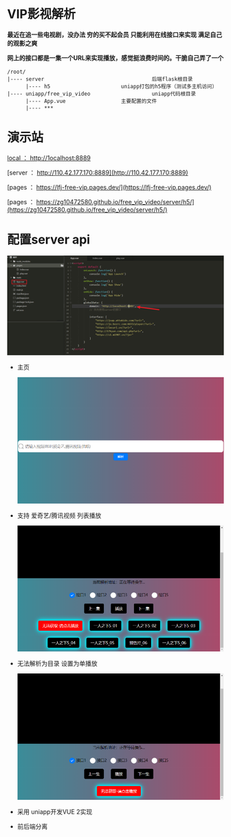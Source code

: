 # VIP影视解析

**最近在追一些电视剧，没办法 穷的买不起会员 只能利用在线接口来实现 满足自己的观影之爽**

**网上的接口都是一集一个URL来实现播放，感觉挺浪费时间的。干脆自己弄了一个**

```
/root/
|---- server                                   后端flask根目录
      |---- h5					     uniapp打包的h5程序（测试多主机访问）
|---- uniapp/free_vip_video                    uniapp代码根目录
      |---- App.vue				     主要配置的文件
      |---- ***
```

# 演示站

[local  ：  http://1ocalhost:8889](http://1ocalhost:8889)

[server  ：  http://110.42.177.170:8889](http://110.42.177.170:8889)

[pages ： https://lfj-free-vip.pages.dev/](https://lfj-free-vip.pages.dev/)

[pages ： https://zg10472580.github.io/free_vip_video/server/h5/](https://zg10472580.github.io/free_vip_video/server/h5/)

# 配置server api

![image-20230115184521294](image/image-20230115184521294.png)

- 主页

  ![image-20230115182523235](image/image-20230115182523235.png)

- 支持 爱奇艺/腾讯视频 列表播放

  ![image-20230115182558619](image/image-20230115182558619.png)

- 无法解析为目录 设置为单播放

  ![image-20230115182546389](image/image-20230115182546389.png)

- 采用 uniapp开发VUE 2实现

- 前后端分离
